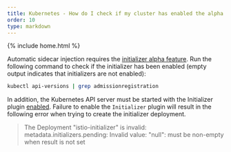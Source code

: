 ```yaml
---
title: Kubernetes - How do I check if my cluster has enabled the alpha features required for automatic sidecar injection?
order: 10
type: markdown
---
```

{% include home.html %}

Automatic sidecar injection requires the
[initializer alpha feature](https://kubernetes.io/docs/admin/extensible-admission-controllers/#enable-initializers-alpha-feature).
Run the following command to check if the initializer has been enabled
(empty output indicates that initializers are not enabled):

```bash
kubectl api-versions | grep admissionregistration
```

In addition, the Kubernetes API server must be started with the Initializer plugin [enabled](https://kubernetes.io/docs/admin/extensible-admission-controllers/#enable-initializers-alpha-feature). Failure to enable the `Initializer` plugin will result in the following error when trying to create the initializer deployment.

> The Deployment "istio-initializer" is invalid: metadata.initializers.pending: Invalid value: "null": must be non-empty when result is not set

